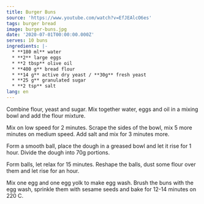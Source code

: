 ```yaml
---
title: Burger Buns
source: 'https://www.youtube.com/watch?v=EfJEAlcO6es'
tags: burger bread
image: burger-buns.jpg
date: '2020-07-01T00:00:00.000Z'
serves: 10 buns
ingredients: |-
  * **180 ml** water
  * **2** large eggs
  * **2 tbsp** olive oil
  * **400 g** bread flour
  * **14 g** active dry yeast / **30g** fresh yeast
  * **25 g** granulated sugar
  * **2 tsp** salt
lang: en
---
```


Combine flour, yeast and sugar. Mix together water, eggs and oil in a mixing bowl and add the flour mixture.

Mix on low speed for 2 minutes. Scrape the sides of the bowl, mix 5 more minutes on medium speed. Add salt and mix for 3 minutes more.

Form a smooth ball, place the dough in a greased bowl and let it rise for 1 hour. Divide the dough into 70g portions.

Form balls, let relax for 15 minutes. Reshape the balls, dust some flour over them and let rise for an hour.

Mix one egg and one egg yolk to make egg wash. Brush the buns with the egg wash, sprinkle them with sesame seeds and bake for 12-14 minutes on 220 C.
